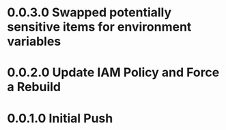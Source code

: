 # 0.0.3.0 Swapped potentially sensitive items for environment variables 

# 0.0.2.0 Update IAM Policy and Force a Rebuild

# 0.0.1.0 Initial Push

